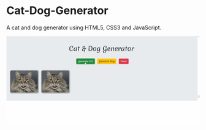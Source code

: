 # Cat-Dog-Generator
A cat and dog generator using HTML5, CSS3 and JavaScript.


![Gif Missing](https://github.com/RitvikKhanna/Cat-Dog-Generator/blob/master/screen.gif)
